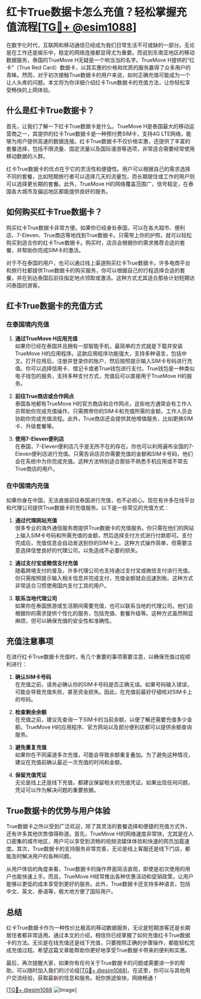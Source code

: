 # 红卡True数据卡怎么充值？轻松掌握充值流程[[TG💪+ @esim1088](https://t.me/s/esim1088)]

在数字化时代，互联网和移动通信已经成为我们日常生活不可或缺的一部分。无论是在工作还是娱乐中，稳定的网络连接都显得尤为重要。而说到东南亚地区的移动数据服务，泰国的TrueMove H无疑是一个响当当的名字。TrueMove H提供的“红卡”（True Red Card）数据卡，以其实惠的价格和优质的服务赢得了众多用户的青睐。然而，对于初次接触True数据卡的用户来说，如何正确充值可能成为一个让人头疼的问题。本文将为你详细介绍红卡True数据卡的充值方法，让你轻松享受畅快的上网体验。

## 什么是红卡True数据卡？

首先，让我们了解一下红卡True数据卡是什么。TrueMove H是泰国最大的移动运营商之一，其提供的红卡True数据卡是一种预付费SIM卡，支持4G LTE网络，能够为用户提供高速的数据连接。红卡True数据卡不仅价格实惠，还提供了丰富的套餐选择，包括不限流量、固定流量以及国际漫游等选项，非常适合需要经常使用移动数据的人群。

红卡True数据卡的优点在于它的灵活性和便捷性。用户可以根据自己的需求选择不同的套餐，比如短期旅行者可以选择几天的流量包，而长期居住或工作的用户则可以选择更长期的套餐。此外，TrueMove H的网络覆盖范围广，信号稳定，在泰国各大城市及偏远地区都能提供良好的服务。

## 如何购买红卡True数据卡？

购买红卡True数据卡非常方便。如果你已经身处泰国，可以在各大超市、便利店、7-Eleven、True商店等地找到True数据卡。只需带上你的护照，就可以轻松购买到适合你的红卡True数据卡。购买时，店员会根据你的需求推荐合适的套餐，并帮助你完成SIM卡的激活。

对于不在泰国的用户，也可以通过线上渠道购买红卡True数据卡。许多电商平台和旅行社都提供True数据卡的购买服务，你可以根据自己的行程选择合适的套餐，并在到达泰国后前往指定地点领取或激活。这种方式尤其适合那些计划短期访问泰国的游客。

## 红卡True数据卡的充值方式

### 在泰国境内充值

1. **通过TrueMove H应用充值**  
   如果你已经在泰国并且拥有一部智能手机，最简单的方式就是下载并安装TrueMove H的应用程序。这款应用程序功能强大，支持多种语言，包括中文。打开应用后，注册并登录你的账户，然后按照提示输入SIM卡号码进行充值。你可以选择信用卡、借记卡或者True钱包进行支付。True钱包是一种类似电子钱包的服务，支持多种支付方式，充值后可以直接用于TrueMove H的服务。

2. **前往True商店或合作网点**  
   泰国各地都有TrueMove H的官方商店和合作网点，这些地方通常会有工作人员帮助你完成充值操作。只需携带你的SIM卡和充值所需的金额，工作人员会协助你完成充值流程。此外，True商店还会提供其他增值服务，比如更换SIM卡、升级套餐等。

3. **使用7-Eleven便利店**  
   在泰国，7-Eleven便利店几乎是无所不在的存在。你也可以利用遍布全国的7-Eleven便利店进行充值。只需告诉店员你需要充值的金额和SIM卡号码，他们会在系统中为你完成充值。这种方法特别适合那些不熟悉手机应用或不常去True商店的用户。

### 在中国境内充值

如果你身在中国，无法直接前往泰国进行充值，也不必担心。现在有许多在线平台和代理公司提供True数据卡的充值服务。以下是一些常见的充值方式：

1. **通过代理网站充值**  
   很多专业的海外通信服务商提供True数据卡的充值服务。你只需在他们的网站上输入SIM卡号码和所需充值的金额，然后选择支付方式进行付款即可。支付完成后，充值信息会自动发送到你的SIM卡上。这种方式操作简单，但需要注意选择信誉良好的代理公司，以免造成不必要的损失。

2. **通过支付宝或微信支付充值**  
   随着跨境支付的普及，许多代理公司也支持通过支付宝或微信支付进行充值。你只需按照提示输入相关信息并完成支付，充值金额就会迅速到账。这种方式非常适合习惯使用国内支付工具的用户。

3. **联系当地代理公司**  
   如果你在泰国旅游或生活期间需要充值，也可以联系当地的代理公司。他们会根据你的需求提供个性化的服务，包括充值、套餐升级等。这种方式虽然稍显麻烦，但可以确保充值的安全性和准确性。

## 充值注意事项

在进行红卡True数据卡充值时，有几个重要的事项需要注意，以确保充值过程顺利进行：

1. **确认SIM卡号码**  
   在充值之前，请务必确认你的SIM卡号码是否正确无误。如果号码输入错误，可能会导致充值失败，甚至资金损失。因此，在充值前最好仔细核对SIM卡上的号码。

2. **检查剩余余额**  
   在充值之前，建议先查询一下SIM卡的当前余额，以便了解还需要充值多少金额。TrueMove H的应用程序、官方网站以及部分便利店都可以提供余额查询服务。

3. **避免重复充值**  
   如果你在不同渠道多次充值，可能会导致余额重复叠加。为了避免这种情况，建议在充值前确认最近一次充值的时间和金额。

4. **保留充值凭证**  
   无论是线上还是线下充值，都建议保留相关的充值凭证。如果出现任何问题，凭证可以作为解决问题的重要依据。

## True数据卡的优势与用户体验

True数据卡之所以受到广泛欢迎，除了其灵活的套餐选择和便捷的充值方式外，还有许多其他优势值得称道。首先，TrueMove H的网络速度非常快，尤其是在人口密集的城市地区，用户可以享受到流畅的视频流媒体体验和快速的网页加载速度。其次，True数据卡的支持服务非常完善，无论是线上客服还是线下门店，都能及时解决用户的各种问题。

从用户体验的角度来看，True数据卡的操作界面简洁直观，即使是初次使用的用户也能快速上手。而且，TrueMove H经常推出各种优惠活动和促销政策，让用户能够以更低的成本享受到更好的服务。此外，True数据卡还支持多种语言，包括中文、英文、泰语等，极大地方便了国际用户。

## 总结

红卡True数据卡作为一种性价比极高的移动数据服务，无论是短期游客还是长期居住者都非常适用。通过本文的介绍，相信你已经掌握了如何充值红卡True数据卡的方法。无论是在线充值还是线下充值，只要按照正确的步骤操作，都能轻松完成充值过程。希望这篇文章能帮助你更好地享受True数据卡带来的便利和实惠。

最后，再次提醒大家，如果你有任何关于True数据卡的问题或需要进一步的帮助，可以随时加入我们的讨论组[[TG💪+ @esim1088](https://t.me/s/esim1088)]。在这里，你可以与其他用户交流经验，获取最新的信息和服务。祝你旅途愉快，网络畅通！

[[TG💪+ @esim1088](https://t.me/s/esim1088) ![Image](https://i.postimg.cc/4NQfJmqS/Snipaste-2025-05-13-00-14-12.png)]